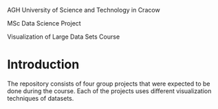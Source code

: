 AGH University of Science and Technology in Cracow

MSc Data Science Project

Visualization of Large Data Sets Course

# Introduction
The repository consists of four group projects that were expected to be done during the course. Each of the projects uses different visualization techniques of datasets. 
